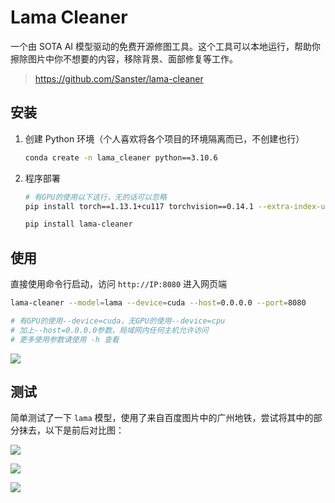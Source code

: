 # Lama Cleaner

一个由 SOTA AI 模型驱动的免费开源修图工具。这个工具可以本地运行，帮助你擦除图片中你不想要的内容，移除背景、面部修复等工作。

> https://github.com/Sanster/lama-cleaner

## 安装

1. 创建 Python 环境（个人喜欢将各个项目的环境隔离而已，不创建也行）

   ```sh
   conda create -n lama_cleaner python==3.10.6
   ```

2. 程序部署

   ```sh
   # 有GPU的使用以下这行，无的话可以忽略
   pip install torch==1.13.1+cu117 torchvision==0.14.1 --extra-index-url https://download.pytorch.org/whl/cu117
   
   pip install lama-cleaner
   ```

## 使用

直接使用命令行启动，访问 `http://IP:8080` 进入网页端

```sh
lama-cleaner --model=lama --device=cuda --host=0.0.0.0 --port=8080

# 有GPU的使用--device=cuda，无GPU的使用--device=cpu
# 加上--host=0.0.0.0参数，局域网内任何主机允许访问
# 更多使用参数请使用 -h 查看
```

![](https://github.com/danielchan-25/AI-ProJect/img/lama_cleaner-1.png)

## 测试

简单测试了一下 `lama` 模型，使用了来自百度图片中的广州地铁，尝试将其中的部分抹去，以下是前后对比图：

![](https://github.com/danielchan-25/AI-ProJect/img/lama_cleaner-2.png)

![](https://github.com/danielchan-25/AI-ProJect/img/lama_cleaner-3.png)

![](https://github.com/danielchan-25/AI-ProJect/img/lama_cleaner-4.png)
